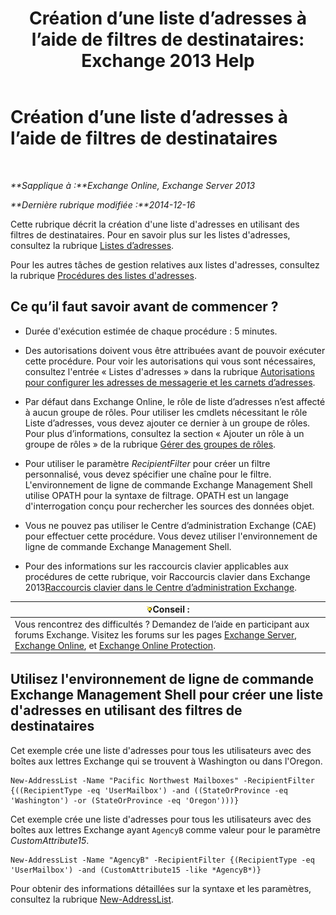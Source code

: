 ﻿---
title: 'Création d’une liste d’adresses à l’aide de filtres de destinataires: Exchange 2013 Help'
TOCTitle: Création d’une liste d’adresses à l’aide de filtres de destinataires
ms:assetid: 8eabea64-97c6-40af-b61c-9b6a125cbdf1
ms:mtpsurl: https://technet.microsoft.com/fr-fr/library/Bb123718(v=EXCHG.150)
ms:contentKeyID: 50478685
ms.date: 05/23/2018
mtps_version: v=EXCHG.150
ms.translationtype: MT
---

# Création d’une liste d’adresses à l’aide de filtres de destinataires

 

_**Sapplique à :**Exchange Online, Exchange Server 2013_

_**Dernière rubrique modifiée :**2014-12-16_

Cette rubrique décrit la création d'une liste d'adresses en utilisant des filtres de destinataires. Pour en savoir plus sur les listes d'adresses, consultez la rubrique [Listes d’adresses](address-lists-exchange-2013-help.md).

Pour les autres tâches de gestion relatives aux listes d'adresses, consultez la rubrique [Procédures des listes d'adresses](address-list-procedures-exchange-2013-help.md).

## Ce qu’il faut savoir avant de commencer ?

  - Durée d'exécution estimée de chaque procédure : 5 minutes.

  - Des autorisations doivent vous être attribuées avant de pouvoir exécuter cette procédure. Pour voir les autorisations qui vous sont nécessaires, consultez l'entrée « Listes d'adresses » dans la rubrique [Autorisations pour configurer les adresses de messagerie et les carnets d’adresses](email-address-and-address-book-permissions-exchange-2013-help.md).

  - Par défaut dans Exchange Online, le rôle de liste d’adresses n’est affecté à aucun groupe de rôles. Pour utiliser les cmdlets nécessitant le rôle Liste d’adresses, vous devez ajouter ce dernier à un groupe de rôles. Pour plus d’informations, consultez la section « Ajouter un rôle à un groupe de rôles » de la rubrique [Gérer des groupes de rôles](manage-role-groups-exchange-2013-help.md).

  - Pour utiliser le paramètre *RecipientFilter* pour créer un filtre personnalisé, vous devez spécifier une chaîne pour le filtre. L'environnement de ligne de commande Exchange Management Shell utilise OPATH pour la syntaxe de filtrage. OPATH est un langage d'interrogation conçu pour rechercher les sources des données objet.

  - Vous ne pouvez pas utiliser le Centre d’administration Exchange (CAE) pour effectuer cette procédure. Vous devez utiliser l'environnement de ligne de commande Exchange Management Shell.

  - Pour des informations sur les raccourcis clavier applicables aux procédures de cette rubrique, voir Raccourcis clavier dans Exchange 2013[Raccourcis clavier dans le Centre d’administration Exchange](keyboard-shortcuts-in-the-exchange-admin-center-exchange-online-protection-help.md).

<table>
<thead>
<tr class="header">
<th><img src="images/Bb125224.tip(EXCHG.150).gif" title="Conseil" alt="Conseil" />Conseil :</th>
</tr>
</thead>
<tbody>
<tr class="odd">
<td>Vous rencontrez des difficultés ? Demandez de l’aide en participant aux forums Exchange. Visitez les forums sur les pages <a href="https://go.microsoft.com/fwlink/p/?linkid=60612">Exchange Server</a>, <a href="https://go.microsoft.com/fwlink/p/?linkid=267542">Exchange Online</a>, et <a href="https://go.microsoft.com/fwlink/p/?linkid=285351">Exchange Online Protection</a>.</td>
</tr>
</tbody>
</table>


## Utilisez l'environnement de ligne de commande Exchange Management Shell pour créer une liste d'adresses en utilisant des filtres de destinataires

Cet exemple crée une liste d'adresses pour tous les utilisateurs avec des boîtes aux lettres Exchange qui se trouvent à Washington ou dans l'Oregon.

    New-AddressList -Name "Pacific Northwest Mailboxes" -RecipientFilter {((RecipientType -eq 'UserMailbox') -and ((StateOrProvince -eq 'Washington') -or (StateOrProvince -eq 'Oregon')))}

Cet exemple crée une liste d'adresses pour tous les utilisateurs avec des boîtes aux lettres Exchange ayant `AgencyB` comme valeur pour le paramètre *CustomAttribute15*.

    New-AddressList -Name "AgencyB" -RecipientFilter {(RecipientType -eq 'UserMailbox') -and (CustomAttribute15 -like *AgencyB*)}

Pour obtenir des informations détaillées sur la syntaxe et les paramètres, consultez la rubrique [New-AddressList](https://technet.microsoft.com/fr-fr/library/aa996912\(v=exchg.150\)).

